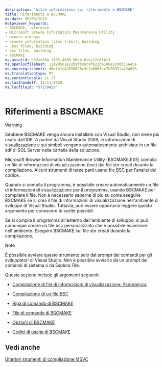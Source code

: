 ```yaml
---
description: 'Altre informazioni su: riferimento a BSCMAKE'
title: Riferimenti a BSCMAKE
ms.date: 05/06/2019
helpviewer_keywords:
- BSCMAKE, reference
- Microsoft Browse Information Maintenance Utility
- browse windows
- browse information files (.bsc), building
- .bsc files, building
- bsc files, building
- BSCMAKE
ms.assetid: b97ad994-1355-4809-98db-6abc12c6fb13
ms.openlocfilehash: 11a90561e22b9fb3a39f022ba188e5c9d155e45e
ms.sourcegitcommit: d6af41e42699628c3e2e6063ec7b03931a49a098
ms.translationtype: MT
ms.contentlocale: it-IT
ms.lasthandoff: 12/11/2020
ms.locfileid: "97179429"
---
```

# <a name="bscmake-reference"></a>Riferimenti a BSCMAKE

> [!WARNING]
> Sebbene BSCMAKE venga ancora installato con Visual Studio, non viene più usato dall'IDE. A partire da Visual Studio 2008, le informazioni di visualizzazione e sui simboli vengono automaticamente archiviate in un file sdf di SQL Server nella cartella della soluzione.

Microsoft Browse Information Maintenance Utility (BSCMAKE.EXE) compila un file di informazioni di visualizzazione (bsc) dai file sbr creati durante la compilazione. Alcuni strumenti di terze parti usano file BSC per l'analisi del codice.

Quando si compila il programma, è possibile creare automaticamente un file di informazioni di visualizzazione per il programma, usando BSCMAKE per compilare il file. Non è necessario saperne di più su come eseguire BSCMAKE se si crea il file di informazioni di visualizzazione nell'ambiente di sviluppo di Visual Studio. Tuttavia, può essere opportuno leggere questo argomento per conoscere le scelte possibili.

Se si compila il programma all'esterno dell'ambiente di sviluppo, si può comunque creare un file bsc personalizzato che è possibile esaminare nell'ambiente. Eseguire BSCMAKE sui file sbr creati durante la compilazione.

> [!NOTE]
> È possibile avviare questo strumento solo dal prompt dei comandi per gli sviluppatori di Visual Studio. Non è possibile avviarlo da un prompt dei comandi di sistema o da Esplora File.

Questa sezione include gli argomenti seguenti:

- [Compilazione di file di informazioni di visualizzazione: Panoramica](building-browse-information-files-overview.md)

- [Compilazione di un file BSC](building-a-dot-bsc-file.md)

- [Riga di comando di BSCMAKE](bscmake-command-line.md)

- [File di comando di BSCMAKE](bscmake-command-file-response-file.md)

- [Opzioni di BSCMAKE](bscmake-options.md)

- [Codici di uscita di BSCMAKE](bscmake-exit-codes.md)

## <a name="see-also"></a>Vedi anche

[Ulteriori strumenti di compilazione MSVC](c-cpp-build-tools.md)
